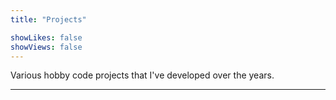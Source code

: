 ```yaml
---
title: "Projects"

showLikes: false
showViews: false
---
```


Various hobby code projects that I've developed over the years.

---
